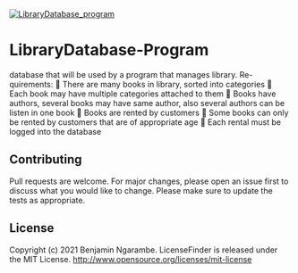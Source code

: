 <a href="https://www.instagram.com/ngarambe_benjamin/">
  <img src="https://images.vexels.com/media/users/3/216637/preview2/5cb9c03787ab7860fdd5dc4d13a72043-digital-library-logo-design.jpg" alt="  LibraryDatabase_program" >
</a>

# LibraryDatabase-Program
database that will be used by a program that manages library. Re-quirements:
 There are many books in library, sorted into categories
 Each book may have multiple categories attached to them
 Books have authors, several books may have same author, also several authors can be listen in one book
 Books are rented by customers
 Some books can only be rented by customers that are of appropriate age
 Each rental must be logged into the database

## Contributing
Pull requests are welcome. For major changes, please open an issue first to discuss what you would like to change. Please make sure to update the tests as appropriate.

## License
Copyright (c) 2021 Benjamin Ngarambe.
LicenseFinder is released under the MIT License. http://www.opensource.org/licenses/mit-license
